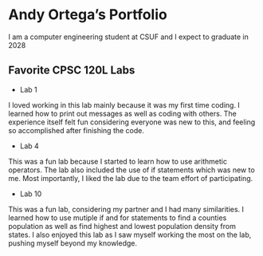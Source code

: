 # Andy Ortega’s Portfolio

I am a computer engineering student at  CSUF and I expect to graduate in 2028

## Favorite CPSC 120L Labs
* Lab 1

I loved working in this lab mainly because it was my first time coding. I learned how to print out messages as well as coding with others. The experience itself felt fun considering everyone was new to this, and feeling so accomplished after finishing the code.

* Lab 4

This was a fun lab because I started to learn how to use arithmetic operators. The lab also included the use of if statements which was new to me. Most importantly, I liked the lab due to the team effort of participating.

* Lab 10

This was a fun lab, considering my partner and I had many similarities. I learned how to use mutiple if and for statements to find a counties population as well as find highest and lowest population density from states. I also enjoyed this lab as I saw myself working the most on the lab, pushing myself beyond my knowledge.
